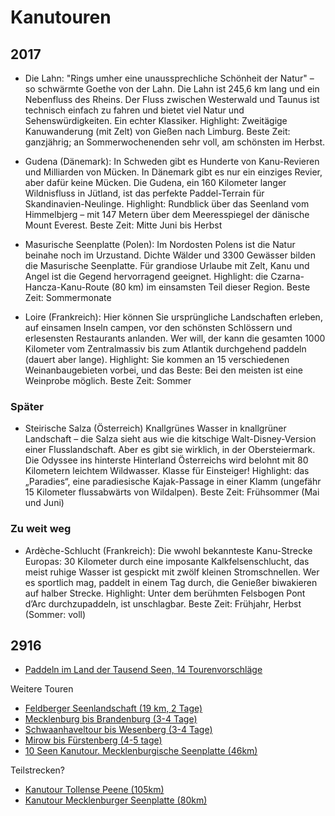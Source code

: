 Kanutouren
==========

2017
----

- Die Lahn: "Rings umher eine unaussprechliche Schönheit der Natur" – so schwärmte Goethe von der Lahn. Die Lahn ist 245,6 km lang und ein Nebenfluss des Rheins. Der Fluss zwischen Westerwald und Taunus ist technisch einfach zu fahren und bietet viel Natur und Sehenswürdigkeiten. Ein echter Klassiker.
Highlight: Zweitägige Kanuwanderung (mit Zelt) von Gießen nach Limburg.
Beste Zeit: ganzjährig; an Sommerwochenenden sehr voll, am schönsten im Herbst.

- Gudena (Dänemark): In Schweden gibt es Hunderte von Kanu-Revieren und Milliarden von Mücken. In Dänemark gibt es nur ein einziges Revier, aber dafür keine Mücken. Die Gudena, ein 160 Kilometer langer Wildnisfluss in Jütland, ist das perfekte Paddel-Terrain für Skandinavien-Neulinge.
Highlight: Rundblick über das Seenland vom Himmelbjerg – mit 147 Metern über dem Meeresspiegel der dänische Mount Everest.
Beste Zeit: Mitte Juni bis Herbst

- Masurische Seenplatte (Polen): Im Nordosten Polens ist die Natur beinahe noch im Urzustand. Dichte Wälder und 3300 Gewässer bilden die Masurische Seenplatte. Für grandiose Urlaube mit Zelt, Kanu und Angel ist die Gegend hervorragend geeignet.
Highlight: die Czarna-Hancza-Kanu-Route (80 km) im einsamsten Teil dieser Region.
Beste Zeit: Sommermonate

- Loire (Frankreich): Hier können Sie ursprüngliche Landschaften erleben, auf einsamen Inseln campen, vor den schönsten Schlössern und erlesensten Restaurants anlanden. Wer will, der kann die gesamten 1000 Kilometer vom Zentralmassiv bis zum Atlantik durchgehend paddeln (dauert aber lange).
Highlight: Sie kommen an 15 verschiedenen Weinanbaugebieten vorbei, und das Beste: Bei den meisten ist eine Weinprobe möglich.
Beste Zeit: Sommer

### Später

- Steirische Salza (Österreich)
Knallgrünes Wasser in knallgrüner Landschaft – die Salza sieht aus wie die kitschige Walt-Disney-Version einer Flusslandschaft. Aber es gibt sie wirklich, in der Obersteiermark. Die Odyssee ins hinterste Hinterland Österreichs wird belohnt mit 80 Kilometern leichtem Wildwasser. Klasse für Einsteiger!
Highlight: das „Paradies“, eine paradiesische Kajak-Passage in einer Klamm (ungefähr 15 Kilometer flussabwärts von Wildalpen).
Beste Zeit: Frühsommer (Mai und Juni)

### Zu weit weg

- Ardèche-Schlucht (Frankreich): Die wwohl bekannteste Kanu-Strecke Europas: 30 Kilometer durch eine imposante Kalkfelsenschlucht, das meist ruhige Wasser ist gespickt mit zwölf kleinen Stromschnellen. Wer es sportlich mag, paddelt in einem Tag durch, die Genießer biwakieren auf halber Strecke.
Highlight: Unter dem berühmten Felsbogen Pont d’Arc durchzupaddeln, ist unschlagbar.
Beste Zeit: Frühjahr, Herbst (Sommer: voll)

2916
----

- [Paddeln im Land der Tausend Seen, 14 Tourenvorschläge](http://2015.mecklenburgische-seenplatte.de/seenplatte_erleben/faszination_wasser/paddeln/paddeltouren.html)

Weitere Touren

- [Feldberger Seenlandschaft (19 km, 2 Tage)
  ](http://www.auf-nach-mv.de/familienkanutour-feldberger-seenlandschaft)
- [Mecklenburg bis Brandenburg (3-4 Tage)
  ](http://www.kanubasis.de/kanu/4965669.html)
- [Schwaanhaveltour bis Wesenberg (3-4 Tage)
  ](http://www.kanubasis.de/kanu/4963366.html)
- [Mirow bis Fürstenberg (4-5 tage)
  ](http://www.kanubasis.de/kanu/4963657.html)
- [10 Seen Kanutour. Mecklenburgische Seenplatte (46km)
  ](https://www.canoeguide.net/kanutouren-in-deutschland/kanutouren-mecklenburg-vorpommern/450-10-seen-tour-mecklenburgische-seenplatte-de-02-003)

Teilstrecken?

- [Kanutour Tollense Peene (105km)
  ](https://www.canoeguide.net/kanutouren-in-deutschland/kanutouren-mecklenburg-vorpommern/488-kanutour-tollense-peene)
- [Kanutour Mecklenburger Seenplatte (80km)
  ](https://www.canoeguide.net/kanutouren-in-deutschland/kanutouren-mecklenburg-vorpommern/406-de-02-002-mecklenburgische-seenplatte-tour-1)
